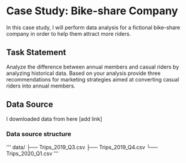# Case Study: Bike-share Company
In this case study, I will perform data analysis for a fictional bike-share company in order to help them attract more riders. 
## Task Statement
Analyze the difference between annual members and casual riders by analyzing historical data. Based on your analysis provide three recommendations for marketing strategies aimed at converting casual riders into annual members.
## Data Source
I downloaded data from here [add link]
### Data source structure

''' 
data/
    ├── Trips_2019_Q3.csv
    ├── Trips_2019_Q4.csv
    └── Trips_2020_Q1.csv
'''
